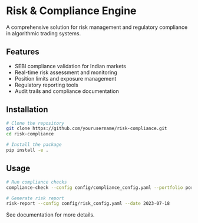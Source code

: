 # Risk & Compliance Engine

A comprehensive solution for risk management and regulatory compliance in algorithmic trading systems.

## Features

- SEBI compliance validation for Indian markets
- Real-time risk assessment and monitoring
- Position limits and exposure management
- Regulatory reporting tools
- Audit trails and compliance documentation

## Installation

```bash
# Clone the repository
git clone https://github.com/yourusername/risk-compliance.git
cd risk-compliance

# Install the package
pip install -e .
```

## Usage

```bash
# Run compliance checks
compliance-check --config config/compliance_config.yaml --portfolio portfolio1

# Generate risk report
risk-report --config config/risk_config.yaml --date 2023-07-18
```

See documentation for more details.
